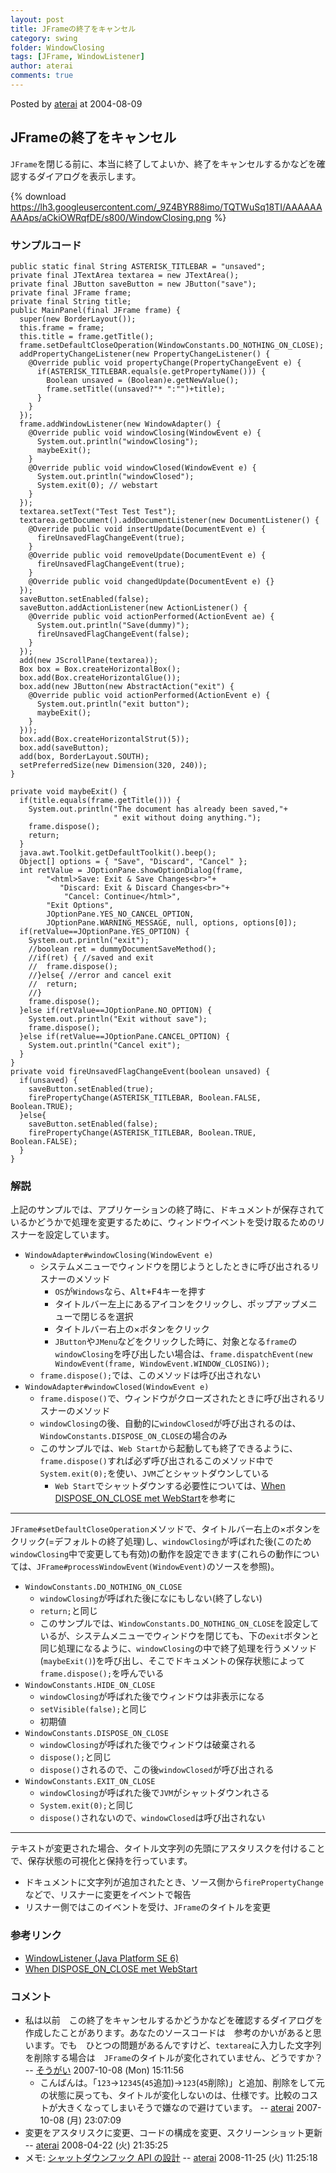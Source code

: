 ```yaml
---
layout: post
title: JFrameの終了をキャンセル
category: swing
folder: WindowClosing
tags: [JFrame, WindowListener]
author: aterai
comments: true
---
```


Posted by [aterai](http://terai.xrea.jp/aterai.html) at 2004-08-09

## JFrameの終了をキャンセル
`JFrame`を閉じる前に、本当に終了してよいか、終了をキャンセルするかなどを確認するダイアログを表示します。


{% download https://lh3.googleusercontent.com/_9Z4BYR88imo/TQTWuSq18TI/AAAAAAAAAps/aCkiOWRqfDE/s800/WindowClosing.png %}

### サンプルコード
<pre class="prettyprint"><code>public static final String ASTERISK_TITLEBAR = "unsaved";
private final JTextArea textarea = new JTextArea();
private final JButton saveButton = new JButton("save");
private final JFrame frame;
private final String title;
public MainPanel(final JFrame frame) {
  super(new BorderLayout());
  this.frame = frame;
  this.title = frame.getTitle();
  frame.setDefaultCloseOperation(WindowConstants.DO_NOTHING_ON_CLOSE);
  addPropertyChangeListener(new PropertyChangeListener() {
    @Override public void propertyChange(PropertyChangeEvent e) {
      if(ASTERISK_TITLEBAR.equals(e.getPropertyName())) {
        Boolean unsaved = (Boolean)e.getNewValue();
        frame.setTitle((unsaved?"* ":"")+title);
      }
    }
  });
  frame.addWindowListener(new WindowAdapter() {
    @Override public void windowClosing(WindowEvent e) {
      System.out.println("windowClosing");
      maybeExit();
    }
    @Override public void windowClosed(WindowEvent e) {
      System.out.println("windowClosed");
      System.exit(0); // webstart
    }
  });
  textarea.setText("Test Test Test");
  textarea.getDocument().addDocumentListener(new DocumentListener() {
    @Override public void insertUpdate(DocumentEvent e) {
      fireUnsavedFlagChangeEvent(true);
    }
    @Override public void removeUpdate(DocumentEvent e) {
      fireUnsavedFlagChangeEvent(true);
    }
    @Override public void changedUpdate(DocumentEvent e) {}
  });
  saveButton.setEnabled(false);
  saveButton.addActionListener(new ActionListener() {
    @Override public void actionPerformed(ActionEvent ae) {
      System.out.println("Save(dummy)");
      fireUnsavedFlagChangeEvent(false);
    }
  });
  add(new JScrollPane(textarea));
  Box box = Box.createHorizontalBox();
  box.add(Box.createHorizontalGlue());
  box.add(new JButton(new AbstractAction("exit") {
    @Override public void actionPerformed(ActionEvent e) {
      System.out.println("exit button");
      maybeExit();
    }
  }));
  box.add(Box.createHorizontalStrut(5));
  box.add(saveButton);
  add(box, BorderLayout.SOUTH);
  setPreferredSize(new Dimension(320, 240));
}

private void maybeExit() {
  if(title.equals(frame.getTitle())) {
    System.out.println("The document has already been saved,"+
                       " exit without doing anything.");
    frame.dispose();
    return;
  }
  java.awt.Toolkit.getDefaultToolkit().beep();
  Object[] options = { "Save", "Discard", "Cancel" };
  int retValue = JOptionPane.showOptionDialog(frame,
        "&lt;html&gt;Save: Exit &amp; Save Changes&lt;br&gt;"+
           "Discard: Exit &amp; Discard Changes&lt;br&gt;"+
            "Cancel: Continue&lt;/html&gt;",
        "Exit Options",
        JOptionPane.YES_NO_CANCEL_OPTION,
        JOptionPane.WARNING_MESSAGE, null, options, options[0]);
  if(retValue==JOptionPane.YES_OPTION) {
    System.out.println("exit");
    //boolean ret = dummyDocumentSaveMethod();
    //if(ret) { //saved and exit
    //  frame.dispose();
    //}else{ //error and cancel exit
    //  return;
    //}
    frame.dispose();
  }else if(retValue==JOptionPane.NO_OPTION) {
    System.out.println("Exit without save");
    frame.dispose();
  }else if(retValue==JOptionPane.CANCEL_OPTION) {
    System.out.println("Cancel exit");
  }
}
private void fireUnsavedFlagChangeEvent(boolean unsaved) {
  if(unsaved) {
    saveButton.setEnabled(true);
    firePropertyChange(ASTERISK_TITLEBAR, Boolean.FALSE, Boolean.TRUE);
  }else{
    saveButton.setEnabled(false);
    firePropertyChange(ASTERISK_TITLEBAR, Boolean.TRUE, Boolean.FALSE);
  }
}
</code></pre>

### 解説
上記のサンプルでは、アプリケーションの終了時に、ドキュメントが保存されているかどうかで処理を変更するために、ウィンドウイベントを受け取るためのリスナーを設定しています。

- `WindowAdapter#windowClosing(WindowEvent e)`
    - システムメニューでウィンドウを閉じようとしたときに呼び出されるリスナーのメソッド
        - `OS`が`Windows`なら、<kbd>Alt+F4</kbd>キーを押す
        - タイトルバー左上にあるアイコンをクリックし、ポップアップメニューで閉じるを選択
        - タイトルバー右上の×ボタンをクリック
        - `JButton`や`JMenu`などをクリックした時に、対象となる`frame`の`windowClosing`を呼び出したい場合は、`frame.dispatchEvent(new WindowEvent(frame, WindowEvent.WINDOW_CLOSING));`
    - `frame.dispose();`では、このメソッドは呼び出されない
- `WindowAdapter#windowClosed(WindowEvent e)`
    - `frame.dispose()`で、ウィンドウがクローズされたときに呼び出されるリスナーのメソッド
    - `windowClosing`の後、自動的に`windowClosed`が呼び出されるのは、`WindowConstants.DISPOSE_ON_CLOSE`の場合のみ
    - このサンプルでは、`Web Start`から起動しても終了できるように、`frame.dispose()`すれば必ず呼び出されるこのメソッド中で`System.exit(0);`を使い、`JVM`ごとシャットダウンしている
        - `Web Start`でシャットダウンする必要性については、[When DISPOSE_ON_CLOSE met WebStart](http://www.pushing-pixels.org/?p=232)を参考に

<!-- dummy comment line for breaking list -->

- - - -
`JFrame#setDefaultCloseOperation`メソッドで、タイトルバー右上の×ボタンをクリック(=デフォルトの終了処理)し、`windowClosing`が呼ばれた後(このため`windowClosing`中で変更しても有効)の動作を設定できます(これらの動作については、`JFrame#processWindowEvent(WindowEvent)`のソースを参照)。

- `WindowConstants.DO_NOTHING_ON_CLOSE`
    - `windowClosing`が呼ばれた後になにもしない(終了しない)
    - `return;`と同じ
    - このサンプルでは、`WindowConstants.DO_NOTHING_ON_CLOSE`を設定しているが、システムメニューでウィンドウを閉じても、下の`exit`ボタンと同じ処理になるように、`windowClosing`の中で終了処理を行うメソッド(`maybeExit()`)を呼び出し、そこでドキュメントの保存状態によって`frame.dispose();`を呼んでいる
- `WindowConstants.HIDE_ON_CLOSE`
    - `windowClosing`が呼ばれた後でウィンドウは非表示になる
    - `setVisible(false);`と同じ
    - 初期値
- `WindowConstants.DISPOSE_ON_CLOSE`
    - `windowClosing`が呼ばれた後でウィンドウは破棄される
    - `dispose();`と同じ
    - `dispose()`されるので、この後`windowClosed`が呼び出される
- `WindowConstants.EXIT_ON_CLOSE`
    - `windowClosing`が呼ばれた後で`JVM`がシャットダウンれさる
    - `System.exit(0);`と同じ
    - `dispose()`されないので、`windowClosed`は呼び出されない

<!-- dummy comment line for breaking list -->

- - - -
テキストが変更された場合、タイトル文字列の先頭にアスタリスクを付けることで、保存状態の可視化と保持を行っています。

- ドキュメントに文字列が追加されたとき、ソース側から`firePropertyChange`などで、リスナーに変更をイベントで報告
- リスナー側ではこのイベントを受け、`JFrame`のタイトルを変更

<!-- dummy comment line for breaking list -->

### 参考リンク
- [WindowListener (Java Platform SE 6)](http://docs.oracle.com/javase/jp/6/api/java/awt/event/WindowListener.html)
- [When DISPOSE_ON_CLOSE met WebStart](http://www.pushing-pixels.org/?p=232)

<!-- dummy comment line for breaking list -->

### コメント
- 私は以前　この終了をキャンセルするかどうかなどを確認するダイアログを作成したことがあります。あなたのソースコードは　参考のかいがあると思います。でも　ひとつの問題があるんですけど、`textarea`に入力した文字列を削除する場合は　`JFrame`のタイトルが変化されていません、どうですか？ -- [そうがい](http://terai.xrea.jp/そうがい.html) 2007-10-08 (Mon) 15:11:56
    - こんばんは。「`123`->`12345`(`45`追加)->`123`(`45`削除)」と追加、削除をして元の状態に戻っても、タイトルが変化しないのは、仕様です。比較のコストが大きくなってしまいそうで嫌なので避けています。 -- [aterai](http://terai.xrea.jp/aterai.html) 2007-10-08 (月) 23:07:09
- 変更をアスタリスクに変更、コードの構成を変更、スクリーンショット更新 -- [aterai](http://terai.xrea.jp/aterai.html) 2008-04-22 (火) 21:35:25
- メモ: [シャットダウンフック API の設計](http://docs.oracle.com/javase/jp/6/technotes/guides/lang/hook-design.html) -- [aterai](http://terai.xrea.jp/aterai.html) 2008-11-25 (火) 11:25:18

<!-- dummy comment line for breaking list -->

